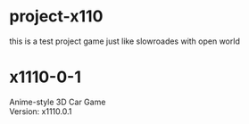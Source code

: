 # project-x110
this is a test project game just like slowroades with open world
# x1110-0-1

Anime-style 3D Car Game  
Version: x1110.0.1  
